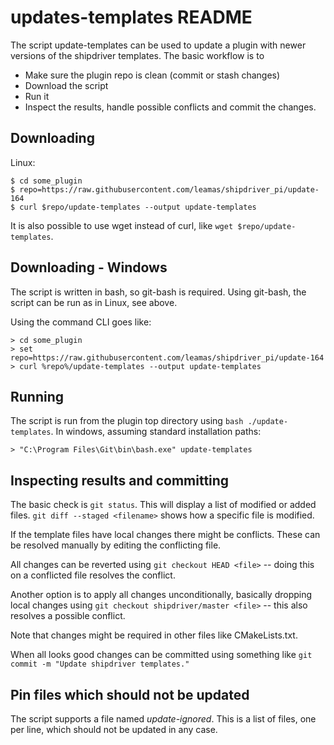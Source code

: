 updates-templates README
========================

The script update-templates can be used to update a plugin with
newer versions of the shipdriver templates. The basic workflow
is to 

  - Make sure the plugin repo is clean (commit or stash changes)
  - Download the script
  - Run it
  - Inspect the results, handle possible conflicts and commit the
    changes.


Downloading
-----------
Linux:

    $ cd some_plugin
    $ repo=https://raw.githubusercontent.com/leamas/shipdriver_pi/update-164
    $ curl $repo/update-templates --output update-templates

It is also possible to use wget instead of curl, like 
`wget $repo/update-templates`.


Downloading - Windows
---------------------

The script is written in bash, so git-bash is required. Using git-bash, the
script can be run as in Linux, see above.

Using the command CLI goes like:

    > cd some_plugin
    > set repo=https://raw.githubusercontent.com/leamas/shipdriver_pi/update-164
    > curl %repo%/update-templates --output update-templates

Running
-------

The script is run from the plugin top directory using
`bash ./update-templates`. In windows, assuming standard installation paths:

    > "C:\Program Files\Git\bin\bash.exe" update-templates


Inspecting results and committing
---------------------------------

The basic check is `git status`. This will display a list of modified or
added files. `git diff --staged <filename>` shows how a specific file is
modified.

If the template files have local changes there might be conflicts. These
can be resolved manually by editing the conflicting file.

All changes can be reverted using `git checkout HEAD <file>` -- doing this
on a conflicted file resolves the conflict.

Another option is to apply all changes unconditionally, basically dropping
local changes using `git checkout shipdriver/master <file>` -- this also
resolves a possible conflict.

Note that changes might be required in other files like CMakeLists.txt.

When all looks good changes can be committed using something like
`git commit -m "Update shipdriver templates."`


Pin files which should not be updated
-------------------------------------

The script supports a file named *update-ignored*. This is a list of files,
one per line, which should not be updated in any case.




